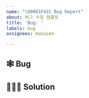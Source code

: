 ```yaml
---
name: "\U0001F41C Bug Report"
about: 버그 수정 탬플릿
title: 'Bug: '
labels: bug
assignees: munuiee

---
```


## 🕸️ Bug


## 👷🏻‍♀️ Solution
